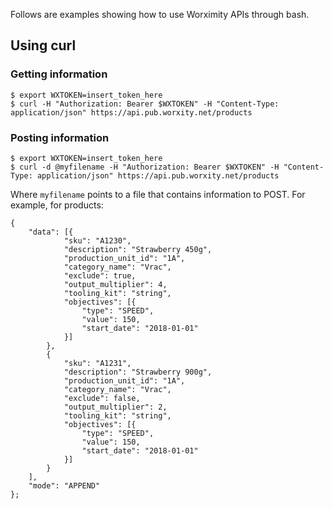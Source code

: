 Follows are examples showing how to use Worximity APIs through bash.

## Using curl

### Getting information

```
$ export WXTOKEN=insert_token_here
$ curl -H "Authorization: Bearer $WXTOKEN" -H "Content-Type: application/json" https://api.pub.worxity.net/products
```


### Posting information

```
$ export WXTOKEN=insert_token_here
$ curl -d @myfilename -H "Authorization: Bearer $WXTOKEN" -H "Content-Type: application/json" https://api.pub.worxity.net/products
```

Where `myfilename` points to a file that contains information to POST. For example, for products:
```
{
    "data": [{
            "sku": "A1230",
            "description": "Strawberry 450g",
            "production_unit_id": "1A",
            "category_name": "Vrac",
            "exclude": true,
            "output_multiplier": 4,
            "tooling_kit": "string",
            "objectives": [{
                "type": "SPEED",
                "value": 150,
                "start_date": "2018-01-01"
            }]
        },
        {
            "sku": "A1231",
            "description": "Strawberry 900g",
            "production_unit_id": "1A",
            "category_name": "Vrac",
            "exclude": false,
            "output_multiplier": 2,
            "tooling_kit": "string",
            "objectives": [{
                "type": "SPEED",
                "value": 150,
                "start_date": "2018-01-01"
            }]
        }
    ],
    "mode": "APPEND"
};
```

